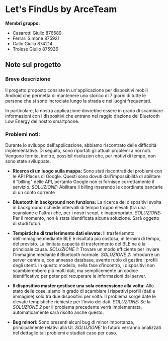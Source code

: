 # Let's FindUs by ArceTeam 
**Membri gruppo:**
* Casarotti Giulio 876589
* Ferrari Simone 875921
* Gallo Giulia 874214
* Trolese Giulio 875926

## Note sul progetto
### Breve descrizione
Il progetto proposto consiste in un'applicazione per dispositivi mobili Android che permetta di mantenere uno storico di 7 giorni di tutte le persone che si sono incrociate lungo la strada e nei luoghi frequentati. 

In particolare, la nostra applicazione dovrebbe essere in grado di scambiare informazioni con i dispositivi che entrano nel raggio d’azione del Bluetooth Low Energy del nostro smartphone. 

### Problemi noti:
Durante lo sviluppo dell'applicazione, abbiamo riscontrato delle difficoltà implementative. 
Di seguito, sono riportati gli attuali problemi a noi noti. 
Vengono fornite, inoltre, possibil risoluzion che, per motivi di tempo, non sono state sviluppate. 

* **Ricerca di un luogo sulla mappa:** Sono stati riscontrati dei problemi con le API Places di Google. Questi sono dovuti dall'impossibilità di abilitare il "billing" delle API, pertanto Google non ci fornisce correttamente il servizio.
*SOLUZIONE:* Abilitare il billing inserendo le coordinate bancarie di un conto corrente

* **Bluetooth in background non funziona:** La ricerca dei dispositivi svolta in background richiede intervalli di tempo troppo elevati (tra una scansione e l'altra) che, per i nostri scopi, è inappropriato. 
*SOLUZIONE:* Per il momento, non è stata identificata alcuna soluzione. Sarà oggetto di studi futuri. 

* **Tempistiche di trasferimento dati elevate:** Il trasferiemnto dell'immagine mediante BLE è risultata più costosa, in termini di tempo, del previsto. La limitata capacità di trasferimento del BLE ne è la principale causa. 
*SOLUZIONE 1:* Trovare un modo efficiente per inviare l'immagine mediante il Bluetooth normale.
*SOLUZIONE 2:* Introdurre un server centrale, con annesso database, avente ruolo di gestire i profili degli utenti. In questo modello, nella fase d'incontro, i dispositivi non scambierebbero più molti dati, ma semplicemente un codice identificativo per poter poi recuperare le informazioni dal server.  

* **Il dispositivo master gestisce una sola connessione alla volta:** Allo stato delle cose, siamo in grado di scambiare i rispettivi profili (dati e immagine) solo tra due dispositivi per volta. Il problema sorge date le elevate tempistiche richieste per l'invio dei dati. 
*SOLUZIONE:* Se la *SOLUZIONE 2* per il problema precedente verrà implementata, automaticamente sarà risolto anche questo. 

* **Bug minori:** Sono presenti alcuni bug di minor importanza, principalmente relativi alla UI.
*SOLUZIONE:* In futuro verranno analizzati nel dettaglio tali problemi e studiati caso per caso. 
